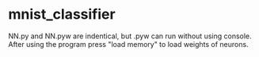 # mnist_classifier
NN.py and NN.pyw are indentical, but .pyw can run without using console.
After using the program press "load memory" to load weights of neurons.
